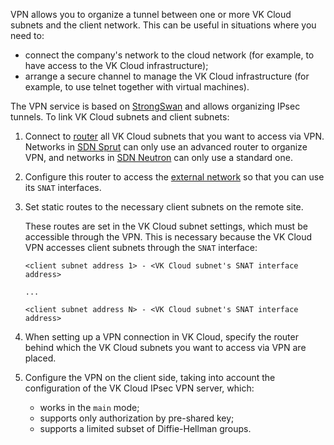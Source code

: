 VPN allows you to organize a tunnel between one or more VK Cloud subnets and the client network. This can be useful in situations where you need to:

- connect the company's network to the cloud network (for example, to have access to the VK Cloud infrastructure);
- arrange a secure channel to manage the VK Cloud infrastructure (for example, to use telnet together with virtual machines).

The VPN service is based on [StrongSwan](https://www.strongswan.org) and allows organizing IPsec tunnels. To link VK Cloud subnets and client subnets:

1. Connect to [router](../router) all VK Cloud subnets that you want to access via VPN. Networks in [SDN Sprut](../architecture#sdns_used) can only use an advanced router to organize VPN, and networks in [SDN Neutron](../architecture#sdns_used) can only use a standard one.

1. Configure this router to access the [external network](../net-types#external_network) so that you can use its `SNAT` interfaces.

1. Set static routes to the necessary client subnets on the remote site.

   These routes are set in the VK Cloud subnet settings, which must be accessible through the VPN. This is necessary because the VK Cloud VPN accesses client subnets through the `SNAT` interface:

   ```text
   <client subnet address 1> - <VK Cloud subnet's SNAT interface address>

   ...

   <client subnet address N> - <VK Cloud subnet's SNAT interface address>
   ```

1. When setting up a VPN connection in VK Cloud, specify the router behind which the VK Cloud subnets you want to access via VPN are placed.

1. Configure the VPN on the client side, taking into account the configuration of the VK Cloud IPsec VPN server, which:

   - works in the `main` mode;
   - supports only authorization by pre-shared key;
   - supports a limited subset of Diffie-Hellman groups.
